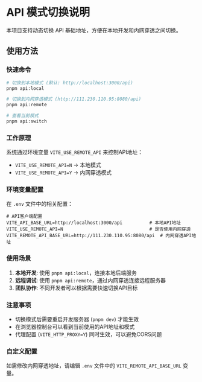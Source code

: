 # API 模式切换说明

本项目支持动态切换 API 基础地址，方便在本地开发和内网穿透之间切换。

## 使用方法

### 快速命令

```bash
# 切换到本地模式 (默认: http://localhost:3000/api)
pnpm api:local

# 切换到内网穿透模式 (http://111.230.110.95:8080/api)
pnpm api:remote

# 查看当前模式
pnpm api:switch
```

### 工作原理

系统通过环境变量 `VITE_USE_REMOTE_API` 来控制API地址：

- `VITE_USE_REMOTE_API=N` → 本地模式
- `VITE_USE_REMOTE_API=Y` → 内网穿透模式

### 环境变量配置

在 `.env` 文件中的相关配置：

```env
# API客户端配置
VITE_API_BASE_URL=http://localhost:3000/api          # 本地API地址
VITE_USE_REMOTE_API=N                                # 是否使用内网穿透
VITE_REMOTE_API_BASE_URL=http://111.230.110.95:8080/api  # 内网穿透API地址
```

### 使用场景

1. **本地开发**: 使用 `pnpm api:local`，连接本地后端服务
2. **远程调试**: 使用 `pnpm api:remote`，通过内网穿透连接远程服务器
3. **团队协作**: 不同开发者可以根据需要快速切换API目标

### 注意事项

- 切换模式后需要重启开发服务器 (`pnpm dev`) 才能生效
- 在浏览器控制台可以看到当前使用的API地址和模式
- 代理配置 (`VITE_HTTP_PROXY=Y`) 同时生效，可以避免CORS问题

### 自定义配置

如需修改内网穿透地址，请编辑 `.env` 文件中的 `VITE_REMOTE_API_BASE_URL` 变量。
